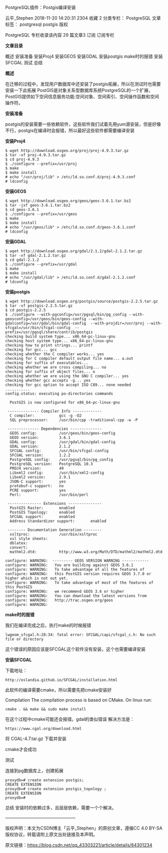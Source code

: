 PostgreSQL插件：Postgis编译安装

云平_Stephen 2018-11-20 14:20:31  2304  收藏 2
分类专栏： PostgreSQL 文章标签： postgresql postgis
版权

PostgreSQL
专栏收录该内容
29 篇文章3 订阅
订阅专栏


**文章目录**


概述
安装准备
安装Proj4
安装GEOS
安装GDAL
安装postgis
make时的报错
安装SFCGAL
测试
总结


**概述**

在迁移的过程中，发现用户数据库中还安装了postgis拓展，所以在测试时也需要安装一下此拓展
PostGIS是对象关系型数据库系统PostgreSQL的一个扩展，PostGIS提供如下空间信息服务功能:空间对象、空间索引、空间操作函数和空间操作符。

**安装准备**

postgis的安装需要一些依赖软件，这些软件我们试着先用yum源安装，但是好像不行，postgis在编译时会报错，所以最好这些软件都需要编译安装

**安装Proj4**

```
$ wget http://download.osgeo.org/proj/proj-4.9.3.tar.gz
$ tar -xf proj-4.9.3.tar.gz
$ cd proj-4.9.3
$ ./configure --prefix=/usr/proj
$ make
$ make install
# echo "/usr/proj/lib" > /etc/ld.so.conf.d/proj-4.9.3.conf
# ldconfig
```

**安装GEOS**

```
$ wget http://download.osgeo.org/geos/geos-3.6.1.tar.bz2
$ tar -jxf geos-3.6.1.tar.bz2
$ cd geos-3.6.1
$ ./configure --prefix=/usr/geos
$ make
$ make install
# echo "/usr/geos/lib" > /etc/ld.so.conf.d/geos-3.6.1.conf
# ldconfig
```

**安装GDAL**

```
$ wget http://download.osgeo.org/gdal/2.1.2/gdal-2.1.2.tar.gz
$ tar -xf gdal-2.1.2.tar.gz
$ cd gdal-2.1.2
$ ./configure --prefix=/usr/gdal
$ make
$ make install
# echo "/usr/gdal/lib" > /etc/ld.so.conf.d/gdal-2.1.2.conf
# ldconfig
```

**安装postgis**

```
$ wget http://download.osgeo.org/postgis/source/postgis-2.2.5.tar.gz
$ tar -xf postgis-2.2.5.tar.gz
$ cd postgis-2.2.5
$ ./configure --with-pgconfig=/usr/pgsql/bin/pg_config --with-geosconfig=/usr/geos/bin/geos-config --with-gdalconfig=/usr/gdal/bin/gdal-config  --with-projdir=/usr/proj --with-sfcgal=/usr/bin/sfcgal-config  --prefix=/usr/pgsql/share/contrib/postgis
checking build system type... x86_64-pc-linux-gnu
checking host system type... x86_64-pc-linux-gnu
checking how to print strings... printf
checking for gcc... gcc
checking whether the C compiler works... yes
checking for C compiler default output file name... a.out
checking for suffix of executables... 
checking whether we are cross compiling... no
checking for suffix of object files... o
checking whether we are using the GNU C compiler... yes
checking whether gcc accepts -g... yes
checking for gcc option to accept ISO C89... none needed
...........
config.status: executing po-directories commands

  PostGIS is now configured for x86_64-pc-linux-gnu

 -------------- Compiler Info ------------- 
  C compiler:           gcc -g -O2
  SQL preprocessor:     /usr/bin/cpp -traditional-cpp -w -P

 -------------- Dependencies -------------- 
  GEOS config:          /usr/geos/bin/geos-config
  GEOS version:         3.6.1
  GDAL config:          /usr/gdal/bin/gdal-config
  GDAL version:         2.1.2
  SFCGAL config:        /usr/bin/sfcgal-config
  SFCGAL version:       1.2.2
  PostgreSQL config:    /usr/pgsql/bin/pg_config
  PostgreSQL version:   PostgreSQL 10.3
  PROJ4 version:        49
  Libxml2 config:       /usr/bin/xml2-config
  Libxml2 version:      2.9.1
  JSON-C support:       yes
  protobuf-c support:   no
  PCRE support:         yes
  Perl:                 /usr/bin/perl

 --------------- Extensions --------------- 
  PostGIS Raster:       enabled
  PostGIS Topology:     enabled
  SFCGAL support:       enabled
  Address Standardizer support:       enabled

 -------- Documentation Generation -------- 
  xsltproc:             /usr/bin/xsltproc
  xsl style sheets:     
  dblatex:              
  convert:              
  mathml2.dtd:          http://www.w3.org/Math/DTD/mathml2/mathml2.dtd

configure: WARNING:  --------- GEOS VERSION WARNING ------------ 
configure: WARNING:   You are building against GEOS 3.6.1 
configure: WARNING:   To take advantage of all the features of 
configure: WARNING:   this PostGIS version requires GEOS 3.7.0 or higher which is not out yet.
configure: WARNING:   To take advantage of most of the features of this PostGIS
configure: WARNING:   we recommend GEOS 3.6 or higher
configure: WARNING:   You can download the latest versions from 
configure: WARNING:   http://trac.osgeo.org/geos 
configure: WARNING: 

```

**make时的报错**

我们在编译完成之后，执行make的时候报错

    lwgeom_sfcgal.h:28:34: fatal error: SFCGAL/capi/sfcgal_c.h: No such file or directory

这个错误的原因应该是SFCGAL这个软件没有安装，这个也需要编译安装

**安装SFCGAL**

下载地址：

    http://oslandia.github.io/SFCGAL/installation.html

此软件的编译需要cmake，所以需要先把cmake安装好

Compilation
The compilation process is based on CMake. On linux run:
    
    cmake . && make && sudo make install

在这个过程中cmake可能还会报错。gdal的类似错误
解决方法是：

    https://www.cgal.org/download.html

将 CGAL-4.7.tar.gz 下载并安装

cmake才会成功

测试

连接到pg数据库上，创建拓展

    proxydb=# create extension postgis;
    CREATE EXTENSION
    proxydb=# create extension postgis_topology ;
    CREATE EXTENSION
    proxydb=# 

总结
安装时的依赖过多，且层层依赖，需要一个个解决。

————————————————

版权声明：本文为CSDN博主「云平_Stephen」的原创文章，遵循CC 4.0 BY-SA版权协议，转载请附上原文出处链接及本声明。

原文链接：https://blog.csdn.net/qq_43303221/article/details/84301234